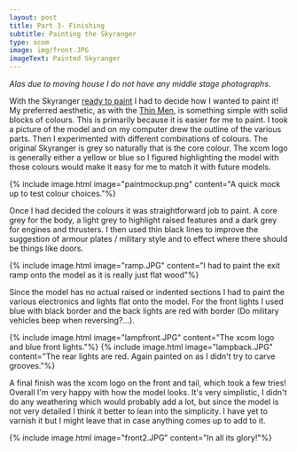 ```yaml
---
layout: post
title: Part 3- Finishing
subtitle: Painting the Skyranger
type: xcom
image: img/front.JPG
imageText: Painted Skyranger
---
```


_Alas due to moving house I do not have any middle stage photographs._

With the Skyranger [ready to paint](http://whilegaming.github.io/2016-11-25-Putting) I had to decide how I wanted to
paint it! My preferred aesthetic, as with the [Thin Men](http://whilegaming.github.io/2016-11-14-Greys), is something
simple with solid blocks of colours. This is primarily because it is easier
for me to paint. I took a picture of the model and on my computer drew the
outline of the various parts. Then I experimented with different
combinations of colours. The original Skyranger is grey so naturally that
is the core colour. The xcom logo is generally either a yellow or blue so I
figured highlighting the model with those colours would make it easy for me
to match it with future models.

{% include image.html image="paintmockup.png" content="A quick mock up to test colour choices."%}

Once I had decided the colours it was straightforward job to paint. A core
grey for the body, a light grey to highlight raised features and a dark
grey for engines and thrusters. I then used thin black lines to improve the
suggestion of armour plates / military style and to effect where there
should be things like doors.

{% include image.html image="ramp.JPG" content="I had to paint the exit ramp onto the model as it is really just flat wood"%}

Since the model has no actual raised or indented sections I had to paint
the various electronics and lights flat onto the model. For the front
lights I used blue with black border and the back lights are red with
border (Do military vehicles beep when reversing?...).

{% include image.html image="lampfront.JPG" content="The xcom logo and blue front lights."%}
{% include image.html image="lampback.JPG" content="The rear lights are red. Again painted on as I didn't try to carve grooves."%}

A final finish was the xcom logo on the front and tail, which took a few
tries! Overall I'm very happy with how the model looks. It's very
simplistic, I didn't do any weathering which would probably add a lot, but
since the model is not very detailed I think it better to lean into the
simplicity. I have yet to varnish it but I might leave that in case
anything comes up to add to it.

{% include image.html image="front2.JPG" content="In all its glory!"%}
